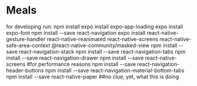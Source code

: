 # Meals

for developing run:
npm install
expo install expo-app-loading
expo install expo-font
npm install --save react-navigation
expo install react-native-gesture-handler react-native-reanimated react-native-screens react-native-safe-area-context @react-native-community/masked-view
npm install --save react-navigation-stack
npm install --save react-navigation-tabs
npm install --save react-navigation-drawer
npm install --save react-native-screens #for performance reasons
npm install --save react-navigation-header-buttons
npm install --save react-navigation-material-bottom-tabs
npm install --save react-native-paper ##no clue, yet, what this is doing
